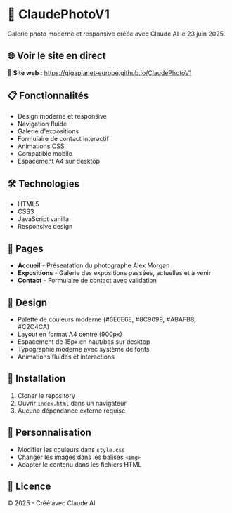 # 📸 ClaudePhotoV1
Galerie photo moderne et responsive créée avec Claude AI le 23 juin 2025.

## 🌐 Voir le site en direct
🚀 **Site web :** https://gigaplanet-europe.github.io/ClaudePhotoV1

## 📋 Fonctionnalités
- Design moderne et responsive
- Navigation fluide
- Galerie d'expositions
- Formulaire de contact interactif
- Animations CSS
- Compatible mobile
- Espacement A4 sur desktop

## 🛠️ Technologies
- HTML5
- CSS3
- JavaScript vanilla
- Responsive design

## 📱 Pages
- **Accueil** - Présentation du photographe Alex Morgan
- **Expositions** - Galerie des expositions passées, actuelles et à venir
- **Contact** - Formulaire de contact avec validation

## 🎨 Design
- Palette de couleurs moderne (#6E6E6E, #8C9099, #ABAFB8, #C2C4CA)
- Layout en format A4 centré (900px)
- Espacement de 15px en haut/bas sur desktop
- Typographie moderne avec système de fonts
- Animations fluides et interactions

## 🚀 Installation
1. Cloner le repository
2. Ouvrir `index.html` dans un navigateur
3. Aucune dépendance externe requise

## 🔧 Personnalisation
- Modifier les couleurs dans `style.css`
- Changer les images dans les balises `<img>`
- Adapter le contenu dans les fichiers HTML

## 📝 Licence
© 2025 - Créé avec Claude AI